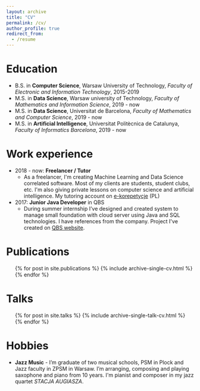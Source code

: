 ```yaml
---
layout: archive
title: "CV"
permalink: /cv/
author_profile: true
redirect_from:
  - /resume
---
```


Education
======
* B.S. in **Computer Science**, Warsaw University of Technology, *Faculty of Electronic and Information Technology*, 2015-2019
* M.S. in **Data Science**, Warsaw university of Technology, *Faculty of Mathematics and Information Science*, 2019 - now
* M.S. in **Data Science**, Universitat de Barcelona, *Faculty of Mathematics and Computer Science*, 2019 - now
* M.S. in **Artificial Intelligence**, Universitat Politècnica de Catalunya, *Faculty of Informatics Barcelona*, 2019 - now

Work experience
======
* 2018 - now: **Freelancer / Tutor**
  * As a freelancer, I'm creating Machine Learning and Data Science correlated software. Most of my clients are students, student clubs, etc. I'm also giving private lessons on computer science and artificial intelligence. My tutoring account on [e-korepetycje](https://www.e-korepetycje.net/mateuszdorobek) (PL)
* 2017: **Junior Java Developer** in QBS
  - During summer internship I’ve designed and created system to manage small foundation with cloud server using Java and SQL technologies. I have references from the company. Project I've created on [QBS website](https://qbs.com.pl/programy/q-korespondencja-seryjna/).

Publications
======
  <ul>{% for post in site.publications %}
    {% include archive-single-cv.html %}
  {% endfor %}</ul>

Talks
======
  <ul>{% for post in site.talks %}
    {% include archive-single-talk-cv.html %}
  {% endfor %}</ul>

Hobbies
=======
* **Jazz Music** - I’m graduate of two musical schools, PSM in Plock and Jazz faculty in ZPSM in Warsaw. I’m arranging, composing and playing saxophone and piano from 10 years. I'm pianist and composer in my jazz quartet *STACJA AUGIASZA*.
